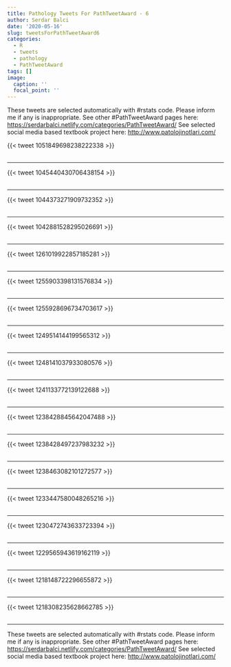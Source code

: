 ```yaml
---
title: Pathology Tweets For PathTweetAward - 6
author: Serdar Balci
date: '2020-05-16'
slug: tweetsForPathTweetAward6
categories:
  - R
  - tweets
  - pathology
  - PathTweetAward
tags: []
image:
  caption: ''
  focal_point: ''
---
```



These tweets are selected automatically with #rstats code. Please inform me if any is inappropriate.
See other #PathTweetAward pages here: https://serdarbalci.netlify.com/categories/PathTweetAward/ 
See selected social media based textbook project here: http://www.patolojinotlari.com/

{{< tweet 1051849698238222338 >}}
<br>
<br>
<hr>
{{< tweet 1045440430706438154 >}}
<br>
<br>
<hr>
{{< tweet 1044373271909732352 >}}
<br>
<br>
<hr>
{{< tweet 1042881528295026691 >}}
<br>
<br>
<hr>
{{< tweet 1261019922857185281 >}}
<br>
<br>
<hr>
{{< tweet 1255903398131576834 >}}
<br>
<br>
<hr>
{{< tweet 1255928696734703617 >}}
<br>
<br>
<hr>
{{< tweet 1249514144199565312 >}}
<br>
<br>
<hr>
{{< tweet 1248141037933080576 >}}
<br>
<br>
<hr>
{{< tweet 1241133772139122688 >}}
<br>
<br>
<hr>
{{< tweet 1238428845642047488 >}}
<br>
<br>
<hr>
{{< tweet 1238428497237983232 >}}
<br>
<br>
<hr>
{{< tweet 1238463082101272577 >}}
<br>
<br>
<hr>
{{< tweet 1233447580048265216 >}}
<br>
<br>
<hr>
{{< tweet 1230472743633723394 >}}
<br>
<br>
<hr>
{{< tweet 1229565943619162119 >}}
<br>
<br>
<hr>
{{< tweet 1218148722296655872 >}}
<br>
<br>
<hr>
{{< tweet 1218308235628662785 >}}
<br>
<br>
<hr>


These tweets are selected automatically with #rstats code. Please inform me if any is inappropriate.
See other #PathTweetAward pages here: https://serdarbalci.netlify.com/categories/PathTweetAward/ 
See selected social media based textbook project here: http://www.patolojinotlari.com/
